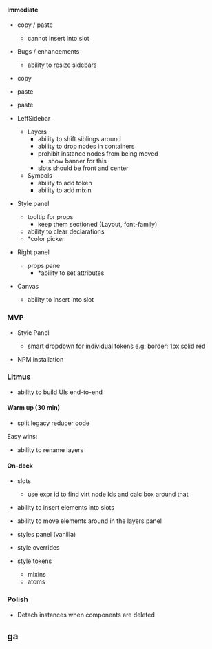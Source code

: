 #### Immediate

- copy / paste

  - cannot insert into slot

- Bugs / enhancements

  - ability to resize sidebars

- copy
- paste
- paste

- LeftSidebar

  - Layers
    - ability to shift siblings around
    - ability to drop nodes in containers
    - prohibit instance nodes from being moved
      - show banner for this
    - slots should be front and center
  - Symbols
    - ability to add token
    - ability to add mixin

- Style panel

  - tooltip for props
    - keep them sectioned (Layout, font-family)
  - ability to clear declarations
  - \*color picker

- Right panel

  - props pane
    - \*ability to set attributes

- Canvas
  - ability to insert into slot

### MVP

- Style Panel

  - smart dropdown for individual tokens e.g: border: 1px solid red

- NPM installation

### Litmus

- ability to build UIs end-to-end

#### Warm up (30 min)

- split legacy reducer code

Easy wins:

- ability to rename layers

#### On-deck

- slots

  - use expr id to find virt node Ids and calc box around that

- ability to insert elements into slots
- ability to move elements around in the layers panel
- styles panel (vanilla)
- style overrides
- style tokens

  - mixins
  - atoms

### Polish

- Detach instances when components are deleted

## ga
